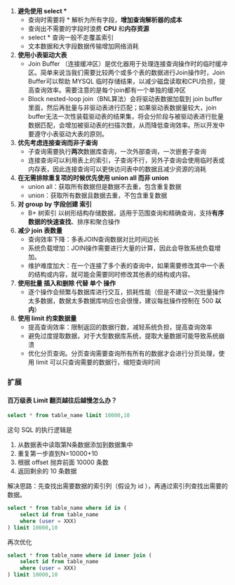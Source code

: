 1. **避免使用 select \***
   - 查询时需要将 * 解析为所有字段，**增加查询解析器的成本**
   - 查询出不需要的字段时浪费 **CPU** 和**内存资源**
   - select * 查询一般不走覆盖索引
   - 文本数据和大字段数据传输增加网络消耗
2. **使用小表驱动大表**
   - Join Buffer （连接缓冲区）是优化器用于处理连接查询操作时的临时缓冲区。简单来说当我们需要比较两个或多个表的数据进行Join操作时，Join Buffer可以帮助 MYSQL 临时存储结果，以减少磁盘读取和CPU负担，提高查询效率。需要注意的是每个join都有一个单独的缓冲区
   - Block nested-loop join（BNL算法）会将驱动表数据加载到 join buffer 里面，然后再批量与非驱动表进行匹配；如果驱动表数据量较大，join buffer无法一次性装载驱动表的结果集，将会分阶段与被驱动表进行批量数据匹配，会增加被驱动表的扫描次数，从而降低查询效率。所以开发中要遵守小表驱动大表的原则。
3. **优先考虑连接查询而非子查询**
   - 子查询需要执行**两次**数据库查询，一次外部查询，一次嵌套子查询
   - 连接查询可以利用表上的索引，子查询不行，另外子查询会使用临时表或内存表，因此连接查询可以更快访问表中的数据且减少资源的消耗
4. **在无需排除重复项的时候优先使用 union all 而非 union**
   - union all：获取所有数据但是数据不去重，包含重复数据
   - union：获取所有数据且数据去重，不包含重复数据
5. **对 group by 字段创建 索引**
   - B+ 树索引 以树形结构存储数据，适用于范围查询和精确查询，支持**有序数据的快速查找**、排序和聚合操作
6. **减少 join 表数量**
   - 查询效率下降：多表JOIN查询数据对比时间边长
   - 系统负载增加：JOIN操作需要进行大量的计算，因此会导致系统负载增加。
   - 维护难度加大：在一个连接了多个表的查询中，如果需要修改其中一个表的结构或内容，就可能会需要同时修改其他表的结构或内容。
7. **使用批量 插入和删除 代替 单个 操作**
   - 逐个操作会频繁与数据库进行交互，损耗性能（但是不建议一次批量操作太多数据，数据太多数据库响应也会很慢，建议每批操作控制在 500 **以内**）
8. **使用 limit 约束数据量**
   - 提高查询效率：限制返回的数据行数，减轻系统负担，提高查询效率
   - 避免过度提取数据，对于大型数据库系统，提取大量数据可能导致系统崩溃
   - 优化分页查询。分页查询需要查询所有所有的数据才会进行分页处理，使用 limit 可以只查询需要的数据行，缩短查询时间



### **扩展**

#### 百万级表 Limit 翻页越往后越慢怎么办？

``` sql
select * from table_name limit 10000,10
```

这句 SQL 的执行逻辑是

1. 从数据表中读取第N条数据添加到数据集中
2. 重复第一步直到N=10000+10
3. 根据 offset 抛弃前面 10000 条数
4. 返回剩余的 10 条数据

解决思路：先查找出需要数据的索引列（假设为 id ），再通过索引列查找出需要的数据。

```sql
select * from table_name where id in (
	select id from table_name 
    where (user = XXX)
) limit 10000,10
```

再次优化

```sql
select * from table_name where id inner join (
	select id from table_name 
    where (user = XXX)
) limit 10000,10
```